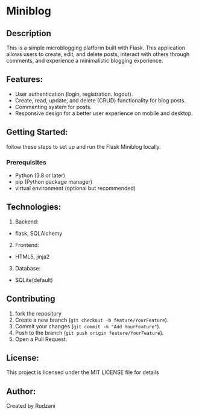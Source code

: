 # Miniblog

## Description
This is a simple microblogging platform built with Flask. This application allows users to create, edit, and delete posts, interact with others through comments, and experience a minimalistic blogging experience.

## Features:
- User authentication (login, registration. logout).
- Create, read, update, and delete (CRUD) functionality for blog posts.
- Commenting system for posts.
- Responsive design for a better user experience on mobile and desktop.

## Getting Started:
follow these steps to set up and run the Flask Miniblog locally.

### Prerequisites
- Python (3.8 or later)
- pip (Python package manager)
- virtual environment (optional but recommended)

## Technologies:
1. Backend:
- flask, SQLAlchemy
2. Frontend:
- HTML5, jinja2
3. Database:
- SQLite(default)

## Contributing
1. fork the repository
2. Create a new branch (`git checkout -b feature/YourFeature`).
3. Commit your changes (`git commit -m "Add YourFeature"`).
4. Push to the branch (`git push origin feature/YourFeature`).
5. Open a Pull Request.

## License:
 This project is licensed under the MIT LICENSE file for details

 ## Author:
 Created by Rudzani
